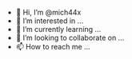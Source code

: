 - 👋 Hi, I’m @mich44x
- 👀 I’m interested in ...
- 🌱 I’m currently learning ...
- 💞️ I’m looking to collaborate on ...
- 📫 How to reach me ...

<!---
mich44x/mich44x is a ✨ special ✨ repository because its `README.md` (this file) appears on your GitHub profile.
You can click the Preview link to take a look at your changes.
--->
